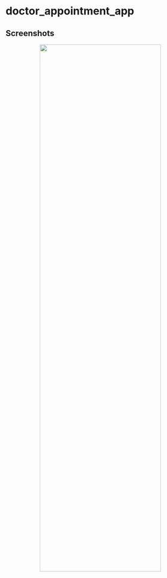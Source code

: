 # doctor_appointment_app

## Screenshots
<p align="center">

<img src="https://github.com/iqbalriiaz/image-logo/blob/main/doctor-appointment-app.gif" style="height: 60%; width:80%;"/>

</p>
